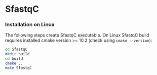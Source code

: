 # SfastqC

### Installation on Linux
The following steps create SfastqC executable. 
On Linux SfastqC build requires installed cmake version >= 10.2 (check using ```cmake --version```):
```bash
cd SfastqC
mkdir build
cd build
cmake ..
make SfastqC
```
